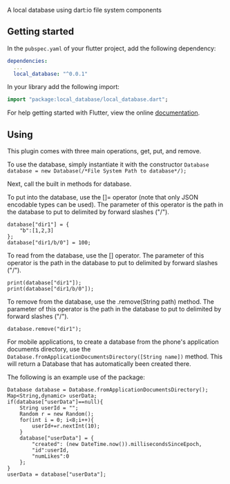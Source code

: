 A local database using dart:io file system components

## Getting started

In the `pubspec.yaml` of your flutter project, add the following dependency:

```yaml
dependencies:
  ...
  local_database: "^0.0.1"
```

In your library add the following import:

```dart
import "package:local_database/local_database.dart";
```

For help getting started with Flutter, view the online [documentation](https://flutter.io/).


## Using

This plugin comes with three main operations, get, put, and remove.

To use the database, simply instantiate it with the constructor 
`Database database = new Database(/*File System Path to database*/);`

Next, call the built in methods for database.

To put into the database, use the []= operator (note that only JSON encodable types can be used). The parameter of this operator is the path in the database to put to delimited by forward slashes ("/").
```
database["dir1"] = {
	"b":[1,2,3]
};
database["dir1/b/0"] = 100;
```

To read from the database, use the [] operator. The parameter of this operator is the path in the database to put to delimited by forward slashes ("/").

```
print(database["dir1"]);
print(database["dir1/b/0"]);
```

To remove from the database, use the .remove(String path) method. The parameter of this operator is the path in the database to put to delimited by forward slashes ("/").

`database.remove("dir1");`

For mobile applications, to create a database from the phone's application documents directory, use the `Database.fromApplicationDocumentsDirectory([String name])` method. This will return a Database that has automatically been created there.

The following is an example use of the package:

```
Database database = Database.fromApplicationDocumentsDirectory();
Map<String,dynamic> userData;
if(database["userData"]==null){
	String userId = "";
	Random r = new Random();
	for(int i = 0; i<8;i++){
		userId+=r.nextInt(10);
	}
	database["userData"] = {
		"created": (new DateTime.now()).millisecondsSinceEpoch,
		"id":userId,
		"numLikes":0
	};
}
userData = database["userData"];
```